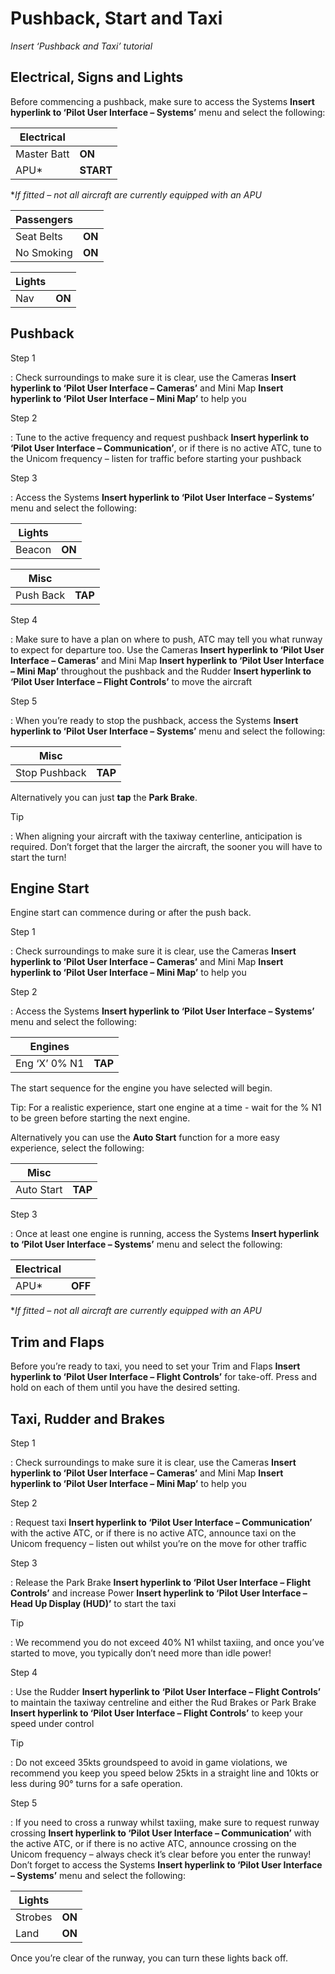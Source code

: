 # Pushback, Start and Taxi               



*Insert ‘Pushback and Taxi’ tutorial*

 

## Electrical, Signs and Lights

 

Before commencing a pushback, make sure to access the Systems **Insert hyperlink to ‘Pilot User Interface – Systems’** menu and select the following:

 

| Electrical  |           |
| ----------- | --------- |
| Master Batt | **ON**    |
| APU*        | **START** |

**If fitted – not all aircraft are currently equipped with an APU*

 

| Passengers |        |
| ---------- | ------ |
| Seat Belts | **ON** |
| No Smoking | **ON** |

 

| Lights |        |
| ------ | ------ |
| Nav    | **ON** |

 

## Pushback

 

Step 1

: Check surroundings to make sure it is clear, use the Cameras **Insert hyperlink to ‘Pilot User Interface – Cameras’** and Mini Map **Insert hyperlink to ‘Pilot User Interface – Mini Map’** to help you

 

Step 2

: Tune to the active frequency and request pushback **Insert hyperlink to ‘Pilot User Interface – Communication’**, or if there is no active ATC, tune to the Unicom frequency – listen for traffic before starting your pushback

 

Step 3

: Access the Systems **Insert hyperlink to ‘Pilot User Interface – Systems’** menu and select the following:

 

| Lights |        |
| ------ | ------ |
| Beacon | **ON** |

 

| Misc      |         |
| --------- | ------- |
| Push Back | **TAP** |

 

Step 4

: Make sure to have a plan on where to push, ATC may tell you what runway to expect for departure too. Use the Cameras **Insert hyperlink to ‘Pilot User Interface – Cameras’** and Mini Map **Insert hyperlink to ‘Pilot User Interface – Mini Map’** throughout the pushback and the Rudder **Insert hyperlink to ‘Pilot User Interface – Flight Controls’** to move the aircraft

 

Step 5

: When you’re ready to stop the pushback, access the Systems **Insert hyperlink to ‘Pilot User Interface – Systems’** menu and select the following:

 

| Misc          |         |
| ------------- | ------- |
| Stop Pushback | **TAP** |

 

Alternatively you can just **tap** the **Park Brake**. 

 

Tip

:   When aligning your aircraft with the taxiway centerline, anticipation is required. Don’t forget that the larger the aircraft, the sooner you will have to start the turn!

 

## Engine Start

 

Engine start can commence during or after the push back.

 

Step 1

: Check surroundings to make sure it is clear, use the Cameras **Insert hyperlink to ‘Pilot User Interface – Cameras’** and Mini Map **Insert hyperlink to ‘Pilot User Interface – Mini Map’** to help you

 

Step 2

: Access the Systems **Insert hyperlink to ‘Pilot User Interface – Systems’** menu and select the following:

 

| Engines       |         |
| ------------- | ------- |
| Eng ‘X’ 0% N1 | **TAP** |

 

The start sequence for the engine you have selected will begin.

 

Tip:   For a realistic experience, start one engine at a time - wait for the % N1 to be green before starting the next engine.

 

Alternatively you can use the **Auto Start** function for a more easy experience, select the following:

 

| Misc       |         |
| ---------- | ------- |
| Auto Start | **TAP** |

 

Step 3

: Once at least one engine is running, access the Systems **Insert hyperlink to ‘Pilot User Interface – Systems’** menu and select the following:

 

| Electrical |         |
| ---------- | ------- |
| APU*       | **OFF** |

**If fitted – not all aircraft are currently equipped with an APU*

 

## Trim and Flaps

 

Before you’re ready to taxi, you need to set your Trim and Flaps **Insert hyperlink to ‘Pilot User Interface – Flight Controls’** for take-off. Press and hold on each of them until you have the desired setting.



## Taxi, Rudder and Brakes

 

Step 1

: Check surroundings to make sure it is clear, use the Cameras **Insert hyperlink to ‘Pilot User Interface – Cameras’** and Mini Map **Insert hyperlink to ‘Pilot User Interface – Mini Map’** to help you

 

Step 2

: Request taxi **Insert hyperlink to ‘Pilot User Interface – Communication’** with the active ATC, or if there is no active ATC, announce taxi on the Unicom frequency – listen out whilst you’re on the move for other traffic

 

Step 3

: Release the Park Brake **Insert hyperlink to ‘Pilot User Interface – Flight Controls’** and increase Power **Insert hyperlink to ‘Pilot User Interface – Head Up Display (HUD)’** to start the taxi

 

Tip

:   We recommend you do not exceed 40% N1 whilst taxiing, and once you’ve started to move, you typically don’t need more than idle power!

 

Step 4

: Use the Rudder **Insert hyperlink to ‘Pilot User Interface – Flight Controls’** to maintain the taxiway centreline and either the Rud Brakes or Park Brake **Insert hyperlink to ‘Pilot User Interface – Flight Controls’** to keep your speed under control

 

Tip

:   Do not exceed 35kts groundspeed to avoid in game violations, we recommend you keep you speed below 25kts in a straight line and 10kts or less during 90° turns for a safe operation.

 

Step 5

: If you need to cross a runway whilst taxiing, make sure to request runway crossing **Insert hyperlink to ‘Pilot User Interface – Communication’** with the active ATC, or if there is no active ATC, announce crossing on the Unicom frequency – always check it’s clear before you enter the runway! Don’t forget to access the Systems **Insert hyperlink to ‘Pilot User Interface – Systems’** menu and select the following:

 

| Lights  |        |
| ------- | ------ |
| Strobes | **ON** |
| Land    | **ON** |

 

Once you’re clear of the runway, you can turn these lights back off.

 